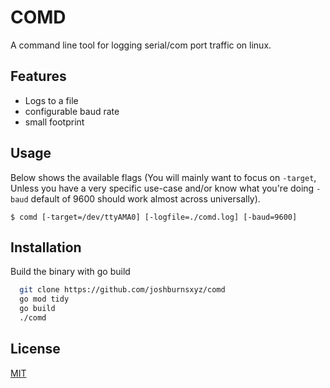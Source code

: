 
# COMD

A command line tool for logging serial/com port traffic on linux. 


## Features

- Logs to a file
- configurable baud rate
- small footprint
  
## Usage

Below shows the available flags (You will mainly want to focus on `-target`, Unless you
have a very specific use-case and/or know what you're doing `-baud` default of 9600 should
work almost across universally).

```
$ comd [-target=/dev/ttyAMA0] [-logfile=./comd.log] [-baud=9600]
```

## Installation 

Build the binary with go build
```bash 
  git clone https://github.com/joshburnsxyz/comd
  go mod tidy
  go build
  ./comd
```
  
## License

[MIT](https://choosealicense.com/licenses/mit/)

  
